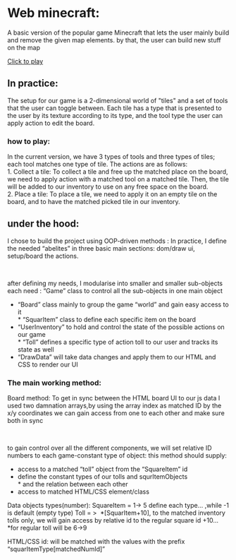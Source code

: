 <h1>Web minecraft:</h1>
<p>
  A basic version of the popular game Minecraft that lets the user mainly build and remove the given map elements. 
  by that, the user can build new stuff on the map
</p>
<a href="https://minicraft2d.netlify.app/entryscreen/presentation/entry">Click to play</a>
<h2>In practice:</h2>
<p>
  The setup for our game is a 2-dimensional world of "tiles" and a set of tools that the user can toggle between. Each tile has a type that is presented to the user by its texture according to its type, and the tool type the user can apply action to edit the board.
</p>
<h3>how to play:</h3>
<p>
  In the current version, we have 3 types of tools and three types of tiles; each tool matches one type of tile. The actions are as follows:<br>
1. Collect a tile: To collect a tile and free up the matched place on the board, we need to apply action with a matched tool on a matched tile. Then, the tile will be added to our inventory to use on any free space on the board.<br>
2. Place a tile: To place a tile, we need to apply it on an empty tile on the board, and to have the matched picked tile in our inventory.<br>
</p>

<h2>under the hood:</h2>
<p>
  I chose to build the project using OOP-driven methods :
  In practice, I define the needed “abelites” in three basic main sections: dom/draw ui, setup/board the actions.
</p>
<br>
<p>
  after defining my needs, I modularise into smaller and smaller sub-objects each need :
“Game” class to control all the sub-objects in one main object
</p>
<ul>
  <li>“Board” class mainly to group the game “world” and gain easy access to it<br>
      * “SquarItem” class to define each specific item on the board</li>
  <li>
    “UserInventory” to hold and control the state of the possible actions on our game  <br>
     * “Toll” defines a specific type of action toll to our user and tracks its state as well
  </li>
  <li>
    “DrawData” will take data changes and apply them to our HTML and CSS to render our UI
  </li>
</ul>

<h3>
  The main working method:
</h3>
<p>
  Board method: To get in sync between the HTML board UI to our js data I used two damnation arrays,by using the array index as matched ID by the x/y coordinates we can gain access from one to each other and make sure both in sync 
</p>
<br>
<p>
  to gain control over all the different components, we will set relative ID numbers to each game-constant type of object:
this method should supply:
</p>
<ul>
  <li> access to a matched “toll” object  from the “SquareItem” id</li>
  <li>
    define the constant types of our tolls and squrItemObjects <br>
      * and the relation between each other
  </li>
  <li>
     access to matched HTML/CSS element/class
  </li>
</ul>

<p>
  Data objects types(number):
SquareItem = 1-> 5 define each type… ,while -1 is default (empty type)
Toll = >  *[SquarItem+10], to the matched inventory tolls only, we will gain access by relative id to the regular square id +10…
*for regular toll will be 6->9

HTML/CSS id: will be matched with the values with the prefix “squarItemType[matchedNumId]”
</p>

